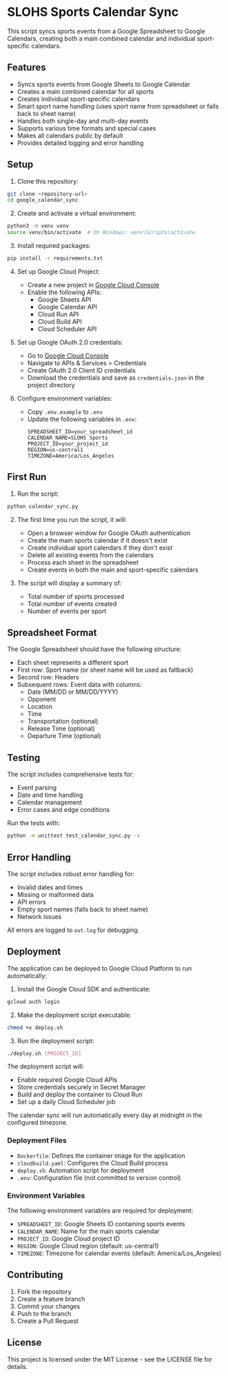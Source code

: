 # SLOHS Sports Calendar Sync

This script syncs sports events from a Google Spreadsheet to Google Calendars, creating both a main combined calendar and individual sport-specific calendars.

## Features

- Syncs sports events from Google Sheets to Google Calendar
- Creates a main combined calendar for all sports
- Creates individual sport-specific calendars
- Smart sport name handling (uses sport name from spreadsheet or falls back to sheet name)
- Handles both single-day and multi-day events
- Supports various time formats and special cases
- Makes all calendars public by default
- Provides detailed logging and error handling

## Setup

1. Clone this repository:
```bash
git clone <repository-url>
cd google_calendar_sync
```

2. Create and activate a virtual environment:
```bash
python3 -m venv venv
source venv/bin/activate  # On Windows: venv\Scripts\activate
```

3. Install required packages:
```bash
pip install -r requirements.txt
```

4. Set up Google Cloud Project:
   - Create a new project in [Google Cloud Console](https://console.cloud.google.com)
   - Enable the following APIs:
     - Google Sheets API
     - Google Calendar API
     - Cloud Run API
     - Cloud Build API
     - Cloud Scheduler API

5. Set up Google OAuth 2.0 credentials:
   - Go to [Google Cloud Console](https://console.cloud.google.com)
   - Navigate to APIs & Services > Credentials
   - Create OAuth 2.0 Client ID credentials
   - Download the credentials and save as `credentials.json` in the project directory

6. Configure environment variables:
   - Copy `.env.example` to `.env`
   - Update the following variables in `.env`:
     ```
     SPREADSHEET_ID=your_spreadsheet_id
     CALENDAR_NAME=SLOHS Sports
     PROJECT_ID=your_project_id
     REGION=us-central1
     TIMEZONE=America/Los_Angeles
     ```

## First Run

1. Run the script:
```bash
python calendar_sync.py
```

2. The first time you run the script, it will:
   - Open a browser window for Google OAuth authentication
   - Create the main sports calendar if it doesn't exist
   - Create individual sport calendars if they don't exist
   - Delete all existing events from the calendars
   - Process each sheet in the spreadsheet
   - Create events in both the main and sport-specific calendars

3. The script will display a summary of:
   - Total number of sports processed
   - Total number of events created
   - Number of events per sport

## Spreadsheet Format

The Google Spreadsheet should have the following structure:
- Each sheet represents a different sport
- First row: Sport name (or sheet name will be used as fallback)
- Second row: Headers
- Subsequent rows: Event data with columns:
  - Date (MM/DD or MM/DD/YYYY)
  - Opponent
  - Location
  - Time
  - Transportation (optional)
  - Release Time (optional)
  - Departure Time (optional)

## Testing

The script includes comprehensive tests for:
- Event parsing
- Date and time handling
- Calendar management
- Error cases and edge conditions

Run the tests with:
```bash
python -m unittest test_calendar_sync.py -v
```

## Error Handling

The script includes robust error handling for:
- Invalid dates and times
- Missing or malformed data
- API errors
- Empty sport names (falls back to sheet name)
- Network issues

All errors are logged to `out.log` for debugging.

## Deployment

The application can be deployed to Google Cloud Platform to run automatically:

1. Install the Google Cloud SDK and authenticate:
```bash
gcloud auth login
```

2. Make the deployment script executable:
```bash
chmod +x deploy.sh
```

3. Run the deployment script:
```bash
./deploy.sh [PROJECT_ID]
```

The deployment script will:
- Enable required Google Cloud APIs
- Store credentials securely in Secret Manager
- Build and deploy the container to Cloud Run
- Set up a daily Cloud Scheduler job

The calendar sync will run automatically every day at midnight in the configured timezone.

### Deployment Files

- `Dockerfile`: Defines the container image for the application
- `cloudbuild.yaml`: Configures the Cloud Build process
- `deploy.sh`: Automation script for deployment
- `.env`: Configuration file (not committed to version control)

### Environment Variables

The following environment variables are required for deployment:
- `SPREADSHEET_ID`: Google Sheets ID containing sports events
- `CALENDAR_NAME`: Name for the main sports calendar
- `PROJECT_ID`: Google Cloud project ID
- `REGION`: Google Cloud region (default: us-central1)
- `TIMEZONE`: Timezone for calendar events (default: America/Los_Angeles)

## Contributing

1. Fork the repository
2. Create a feature branch
3. Commit your changes
4. Push to the branch
5. Create a Pull Request

## License

This project is licensed under the MIT License - see the LICENSE file for details. 